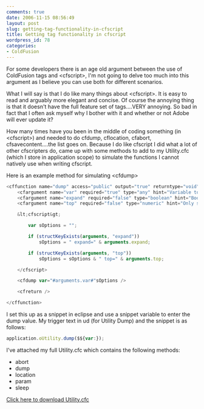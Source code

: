 ```yaml
---
comments: true
date: 2006-11-15 08:56:49
layout: post
slug: getting-tag-functionality-in-cfscript
title: Getting tag functionality in cfscript
wordpress_id: 78
categories:
- ColdFusion
---
```


For some developers there is an age old argument between the use of ColdFusion tags and &lt;cfscript&gt;, I'm not going to delve too much into this argument as I believe you can use both for different scenarios.

What I will say is that I do like many things about &lt;cfscript&gt;. It is easy to read and arguably more elegant and concise. Of course the annoying thing is that it doesn't have the full feature set of tags....VERY annoying. So bad in fact that I often ask myself why I bother with it and whether or not Adobe will ever update it?

How many times have you been in the middle of coding something (in &lt;cfscript&gt;) and needed to do cfdump, cflocation, cfabort, cfsavecontent....the list goes on. Because I do like cfscript I did what a lot of other cfscripters do, came up with some methods to add to my Utility.cfc (which I store in application scope) to simulate the functions I cannot natively use when writing cfscript.

Here is an example method for simulating &lt;cfdump&gt;

``` javascript
<cffunction name="dump" access="public" output="true" returntype="void" hint="Simulates cfdump from a cfscript block">
	<cfargument name="var" required="true" type="any" hint="Variable to dump" />
	<cfargument name="expand" required="false" type="boolean" hint="Boolean to expand the dump" />
	<cfargument name="top" required="false" type="numeric" hint="Only show the top n layers" />

	&lt;cfscript&gt;

		var sOptions = "";

		if (structKeyExists(arguments, "expand"))
			sOptions = " expand=" & arguments.expand;

		if (structKeyExists(arguments, "top"))
			sOptions = sOptions & " top=" & arguments.top;

	</cfscript>

	<cfdump var="#arguments.var#"sOptions />

	<cfreturn />

</cffunction>
```

I set this up as a snippet in eclipse and use a snippet variable to enter the dump value. My trigger text in ud (for Utility Dump) and the snippet is as follows:

``` javascript
application.oUtility.dump($${var:});
```

I've attached my full Utility.cfc which contains the following methods:

* abort
* dump
* location
* param
* sleep

[Click here to download Utility.cfc](/images/uploads/2006/11/utility.zip)
